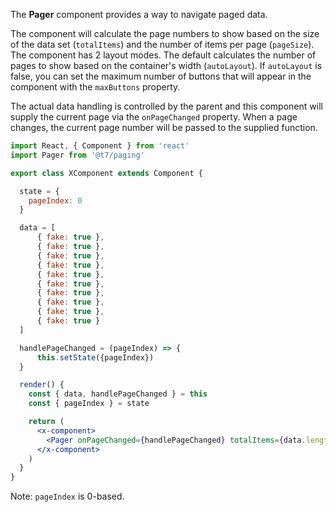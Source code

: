 The **Pager** component provides a way to navigate paged data.

The component will calculate the page numbers to show based on the size
of the data set (`totalItems`) and the number of items per page (`pageSize`). 
The component has 2 layout modes.  The default calculates the number of pages
to show based on the container's width (`autoLayout`).  If `autoLayout` is false,
you can set the maximum number of buttons that will appear in the component
with the `maxButtons` property.  

The actual data handling is controlled by the parent and this component will
supply the current page via the `onPageChanged` property.  When a page changes, 
the current page number will be passed to the supplied function.  

```jsx static
import React, { Component } from 'react'
import Pager from '@t7/paging'

export class XComponent extends Component { 

  state = {
    pageIndex: 0
  }

  data = [
      { fake: true },
      { fake: true },
      { fake: true },
      { fake: true },
      { fake: true },
      { fake: true },
      { fake: true },
      { fake: true },
      { fake: true },
      { fake: true }
  ]

  handlePageChanged = (pageIndex) => {
      this.setState({pageIndex})
  }

  render() {
    const { data, handlePageChanged } = this
    const { pageIndex } = state

    return (
      <x-component>
        <Pager onPageChanged={handlePageChanged} totalItems={data.length} pageIndex={pageIndex} pageSize={3} />
      </x-component>
    )
  }
}
```
Note: `pageIndex` is 0-based.
